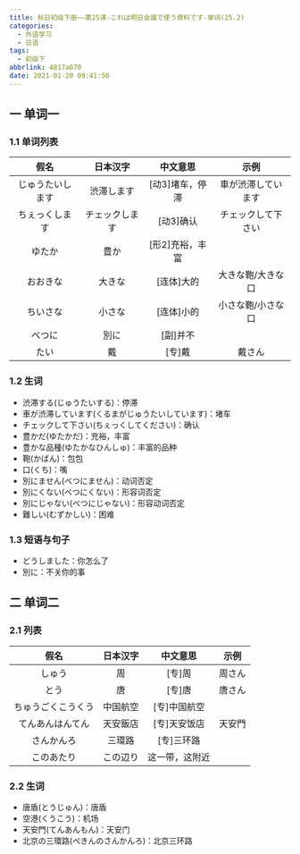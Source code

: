 ```yaml
---
title: 标日初级下册——第25课-これは明日会議で使う資料です-单词(25.2)
categories:
  - 外语学习
  - 日语
tags:
  - 初级下
abbrlink: 4817a670
date: 2021-01-20 09:41:50
---
```

## 一 单词一

### 1.1 单词列表

|     **假名**     |  **日本汉字**  |  **中文意思**   |      **示例**      |
| :--------------: | :------------: | :-------------: | :----------------: |
| じゅうたいします |   渋滞します   | [动3]堵车，停滞 | 車が渋滞しています |
|  ちぇっくします  | チェックします |    [动3]确认    | チェックして下さい |
|      ゆたか      |      豊か      | [形2]充裕，丰富 |                    |
|     おおきな     |     大きな     |   [连体]大的    | 大きな鞄/大きな口  |
|     ちいさな     |     小さな     |   [连体]小的    | 小さな鞄/小さな口  |
|      べつに      |      別に      |    [副]并不     |                    |
|       たい       |       戴       |     [专]戴      |       戴さん       |
<!--more-->
### 1.2 生词

* 渋滞する(じゅうたいする)：停滞
* 車が渋滞しています(くるまがじゅうたいしています)：堵车
* チェックして下さい(ちぇっくしてください)：确认
* 豊かだ(ゆたかだ)：充裕，丰富
* 豊かな品種(ゆたかなひんしゅ)：丰富的品种
* 鞄(かばん)：包包
* 口(くち)：嘴
* 別にません(べつにません)：动词否定
* 別にくない(べつにくない)：形容词否定
* 別にじゃない(べつにじゃない)：形容动词否定
* 難しい(むずかしい)：困难

### 1.3 短语与句子

* どうしました：你怎么了
* 別に：不关你的事

## 二 单词二

### 2.1 列表

|      **假名**      | **日本汉字** |  **中文意思**  | **示例** |
| :----------------: | :----------: | :------------: | :------: |
|       しゅう       |      周      |     [专]周     |  周さん  |
|        とう        |      唐      |     [专]唐     |  唐さん  |
| ちゅうごくこうくう |   中国航空   |  [专]中国航空  |          |
|  てんあんはんてん  |   天安飯店   |  [专]天安饭店  |  天安門  |
|     さんかんろ     |    三環路    |   [专]三环路   |          |
|     このあたり     |   この辺り   | 这一带，这附近 |          |

### 2.2 生词

* 唐盾(とうじゅん)：唐盾
* 空港(くうこう)：机场
* 天安門(てんあんもん)：天安门
* 北京の三環路(ぺきんのさんかんろ)：北京三环路

